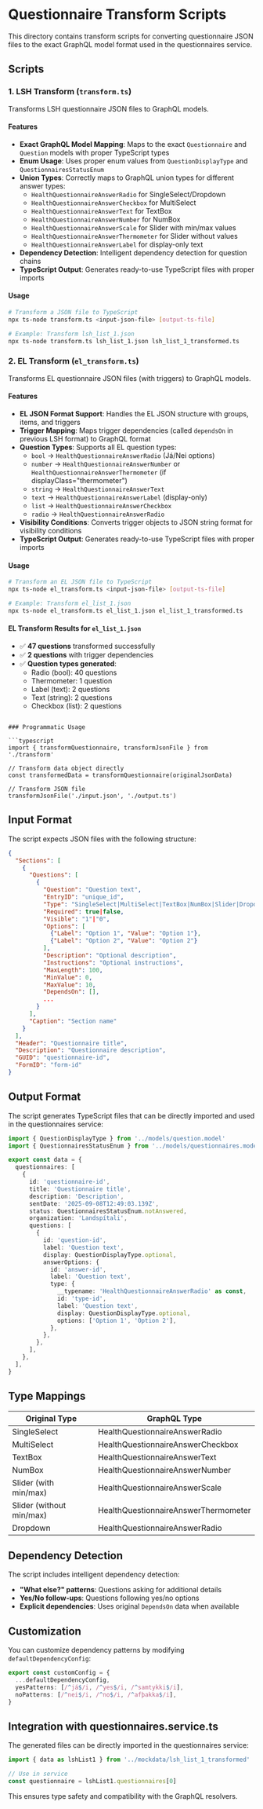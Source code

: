 <!-- Generated with AI -->

# Questionnaire Transform Scripts

This directory contains transform scripts for converting questionnaire JSON files to the exact GraphQL model format used in the questionnaires service.

## Scripts

### 1. LSH Transform (`transform.ts`)

Transforms LSH questionnaire JSON files to GraphQL models.

#### Features

- **Exact GraphQL Model Mapping**: Maps to the exact `Questionnaire` and `Question` models with proper TypeScript types
- **Enum Usage**: Uses proper enum values from `QuestionDisplayType` and `QuestionnairesStatusEnum`
- **Union Types**: Correctly maps to GraphQL union types for different answer types:
  - `HealthQuestionnaireAnswerRadio` for SingleSelect/Dropdown
  - `HealthQuestionnaireAnswerCheckbox` for MultiSelect
  - `HealthQuestionnaireAnswerText` for TextBox
  - `HealthQuestionnaireAnswerNumber` for NumBox
  - `HealthQuestionnaireAnswerScale` for Slider with min/max values
  - `HealthQuestionnaireAnswerThermometer` for Slider without values
  - `HealthQuestionnaireAnswerLabel` for display-only text
- **Dependency Detection**: Intelligent dependency detection for question chains
- **TypeScript Output**: Generates ready-to-use TypeScript files with proper imports

#### Usage

```bash
# Transform a JSON file to TypeScript
npx ts-node transform.ts <input-json-file> [output-ts-file]

# Example: Transform lsh_list_1.json
npx ts-node transform.ts lsh_list_1.json lsh_list_1_transformed.ts
```

### 2. EL Transform (`el_transform.ts`)

Transforms EL questionnaire JSON files (with triggers) to GraphQL models.

#### Features

- **EL JSON Format Support**: Handles the EL JSON structure with groups, items, and triggers
- **Trigger Mapping**: Maps trigger dependencies (called `dependsOn` in previous LSH format) to GraphQL format
- **Question Types**: Supports all EL question types:
  - `bool` → `HealthQuestionnaireAnswerRadio` (Já/Nei options)
  - `number` → `HealthQuestionnaireAnswerNumber` or `HealthQuestionnaireAnswerThermometer` (if displayClass="thermometer")
  - `string` → `HealthQuestionnaireAnswerText`
  - `text` → `HealthQuestionnaireAnswerLabel` (display-only)
  - `list` → `HealthQuestionnaireAnswerCheckbox`
  - `radio` → `HealthQuestionnaireAnswerRadio`
- **Visibility Conditions**: Converts trigger objects to JSON string format for visibility conditions
- **TypeScript Output**: Generates ready-to-use TypeScript files with proper imports

#### Usage

```bash
# Transform an EL JSON file to TypeScript
npx ts-node el_transform.ts <input-json-file> [output-ts-file]

# Example: Transform el_list_1.json
npx ts-node el_transform.ts el_list_1.json el_list_1_transformed.ts
```

#### EL Transform Results for `el_list_1.json`

- ✅ **47 questions** transformed successfully
- ✅ **2 questions** with trigger dependencies
- ✅ **Question types generated**:
  - Radio (bool): 40 questions
  - Thermometer: 1 question
  - Label (text): 2 questions
  - Text (string): 2 questions
  - Checkbox (list): 2 questions

````

### Programmatic Usage

```typescript
import { transformQuestionnaire, transformJsonFile } from './transform'

// Transform data object directly
const transformedData = transformQuestionnaire(originalJsonData)

// Transform JSON file
transformJsonFile('./input.json', './output.ts')
````

## Input Format

The script expects JSON files with the following structure:

```json
{
  "Sections": [
    {
      "Questions": [
        {
          "Question": "Question text",
          "EntryID": "unique_id",
          "Type": "SingleSelect|MultiSelect|TextBox|NumBox|Slider|Dropdown",
          "Required": true|false,
          "Visible": "1"|"0",
          "Options": [
            {"Label": "Option 1", "Value": "Option 1"},
            {"Label": "Option 2", "Value": "Option 2"}
          ],
          "Description": "Optional description",
          "Instructions": "Optional instructions",
          "MaxLength": 100,
          "MinValue": 0,
          "MaxValue": 10,
          "DependsOn": [],
          ...
        }
      ],
      "Caption": "Section name"
    }
  ],
  "Header": "Questionnaire title",
  "Description": "Questionnaire description",
  "GUID": "questionnaire-id",
  "FormID": "form-id"
}
```

## Output Format

The script generates TypeScript files that can be directly imported and used in the questionnaires service:

```typescript
import { QuestionDisplayType } from '../models/question.model'
import { QuestionnairesStatusEnum } from '../models/questionnaires.model'

export const data = {
  questionnaires: [
    {
      id: 'questionnaire-id',
      title: 'Questionnaire title',
      description: 'Description',
      sentDate: '2025-09-08T12:49:03.139Z',
      status: QuestionnairesStatusEnum.notAnswered,
      organization: 'Landspítali',
      questions: [
        {
          id: 'question-id',
          label: 'Question text',
          display: QuestionDisplayType.optional,
          answerOptions: {
            id: 'answer-id',
            label: 'Question text',
            type: {
              __typename: 'HealthQuestionnaireAnswerRadio' as const,
              id: 'type-id',
              label: 'Question text',
              display: QuestionDisplayType.optional,
              options: ['Option 1', 'Option 2'],
            },
          },
        },
      ],
    },
  ],
}
```

## Type Mappings

| Original Type            | GraphQL Type                         |
| ------------------------ | ------------------------------------ |
| SingleSelect             | HealthQuestionnaireAnswerRadio       |
| MultiSelect              | HealthQuestionnaireAnswerCheckbox    |
| TextBox                  | HealthQuestionnaireAnswerText        |
| NumBox                   | HealthQuestionnaireAnswerNumber      |
| Slider (with min/max)    | HealthQuestionnaireAnswerScale       |
| Slider (without min/max) | HealthQuestionnaireAnswerThermometer |
| Dropdown                 | HealthQuestionnaireAnswerRadio       |

## Dependency Detection

The script includes intelligent dependency detection:

- **"What else?" patterns**: Questions asking for additional details
- **Yes/No follow-ups**: Questions following yes/no options
- **Explicit dependencies**: Uses original `DependsOn` data when available

## Customization

You can customize dependency patterns by modifying `defaultDependencyConfig`:

```typescript
export const customConfig = {
  ...defaultDependencyConfig,
  yesPatterns: [/^já$/i, /^yes$/i, /^samtykki$/i],
  noPatterns: [/^nei$/i, /^no$/i, /^afþakka$/i],
}
```

## Integration with questionnaires.service.ts

The generated files can be directly imported in the questionnaires service:

```typescript
import { data as lshList1 } from '../mockdata/lsh_list_1_transformed'

// Use in service
const questionnaire = lshList1.questionnaires[0]
```

This ensures type safety and compatibility with the GraphQL resolvers.
